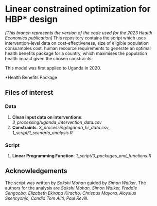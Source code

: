 # Linear constrained optimization for HBP* design

*[This branch represents the version of the code used for the 2023 Health Economics publication]*
This repository contains the script which uses intervention-level data on cost-effectiveness, size of eligible population consuambles cost, human resource requirements 
to generate an optimal health benefits package for a country, which maximises the population health impact given the chosen constraints. 


This model was first applied to Uganda in 2020. 

*Health Benefits Package

## Files of interest
### Data
1. **Clean input data on interventions**: _3_processing/uganda_intervention_data.csv_
2. **Constraints**: _3_processing/uganda_hr_data.csv_, _1_script/1_scenario_analysis.R_

### Script
1. **Linear Programming Function**: _1_script/0_packages_and_functions.R_

## Acknowledgements 
The script was written by _Sakshi Mohan_ guided by _Simon Walker_. The authors for the analysis are _Sakshi Mohan, Simon Walker, Freddie Sengooba, Elizabeth Ekirapa Kiracho, Chrispus Mayora, Aloysius Ssennyonjo, Candia Tom Aliti, Paul Revill_.
